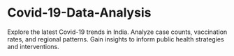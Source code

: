 # Covid-19-Data-Analysis
Explore the latest Covid-19 trends in India. Analyze case counts, vaccination rates, and regional patterns. Gain insights to inform public health strategies and interventions.
